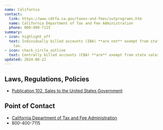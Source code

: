 ```yaml
---
name: California
contact:
  link: https://www.cdtfa.ca.gov/taxes-and-fees/sutprograms.htm
  name: California Department of Tax and Fee Administration
  phone: 800-400-7115
summary:
- icon: highlight_off
  text: Individually billed accounts (IBA) **are not** exempt from state sales
    tax.
- icon: check_circle_outline
  text: Centrally billed accounts (CBA) **are** exempt from state sales tax.
updated: 2024-08-22
---
```


## Laws, Regulations, Policies

* [Publication 102, Sales to the United States Government](https://www.cdtfa.ca.gov/formspubs/pub102/us-government-bank-cards.htm)

## Point of Contact
- [California Department of Tax and Fee Administration](https://www.cdtfa.ca.gov/taxes-and-fees/sutprograms.htm)
- 800-400-7115
